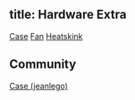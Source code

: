 title: Hardware Extra
---

[Case](https://www.khadas.com/product-page/diy-case)
[Fan](https://www.khadas.com/product-page/3705-cooling-fan)
[Heatskink](https://www.khadas.com/product-page/new-vim-heatsink)

## Community

[Case (jeanlego)](https://www.thingiverse.com/thing:4035740)  
